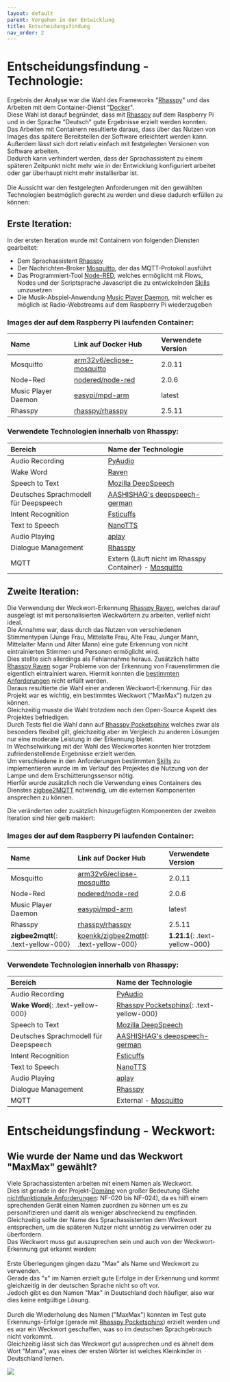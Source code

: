 ```yaml
---
layout: default
parent: Vorgehen in der Entwicklung
title: Entscheidungsfindung
nav_order: 2
---
```



# Entscheidungsfindung - Technologie:
Ergebnis der Analyse war die Wahl des Frameworks "[Rhasspy](https://rhasspy.readthedocs.io/en/latest/)" und das Arbeiten mit dem Container-Dienst "[Docker](https://www.docker.com/)". <br/>
Diese Wahl ist darauf begründet, dass mit [Rhasspy](https://rhasspy.readthedocs.io/en/latest/) auf dem Raspberry Pi und in der Sprache "Deutsch" gute Ergebnisse erzielt werden konnten. <br/> Das Arbeiten mit Containern resultierte daraus, dass über das Nutzen von Images das spätere Bereitstellen der Software erleichtert werden kann. <br/> Außerdem lässt sich dort relativ einfach mit festgelegten Versionen von Software arbeiten. <br/> Dadurch kann verhindert werden, dass der Sprachassistent zu einem späteren Zeitpunkt nicht mehr wie in der Entwicklung konfiguriert arbeitet oder gar überhaupt nicht mehr installierbar ist. <br/> <br/>
Die Aussicht war den festgelegten Anforderungen mit den gewählten Technologien bestmöglich gerecht zu werden und diese dadurch erfüllen zu können:


## Erste Iteration:
In der ersten Iteration wurde mit Containern von folgenden Diensten gearbeitet:
* Dem Sprachassistent [Rhasspy](https://rhasspy.readthedocs.io/en/latest/) 
* Der Nachrichten-Broker [Mosquitto](https://mosquitto.org/), der das MQTT-Protokoll ausführt
* Das Programmiert-Tool [Node-RED](https://nodered.org/), welches ermöglicht mit Flows, Nodes und der Scriptsprache Javascript die zu entwickelnden [Skills](/pages/entwicklung/skills) umzusetzen
* Die Musik-Abspiel-Anwendung [Music Player Daemon](https://www.musicpd.org/), mit welcher es möglich ist Radio-Webstreams auf dem Raspberry Pi wiederzugeben

### Images der auf dem Raspberry Pi laufenden Container:

| Name | Link auf Docker Hub | Verwendete Version | 
| :---- | :------------------- | :------------------- | 
| Mosquitto | [arm32v6/eclipse-mosquitto](https://hub.docker.com/r/arm32v6/eclipse-mosquitto) | 2.0.11 | 
| Node-Red | [nodered/node-red](https://hub.docker.com/r/nodered/node-red) | 2.0.6 |
| Music Player Daemon | [easypi/mpd-arm](https://hub.docker.com/r/easypi/mpd-arm) | latest |
| Rhasspy | [rhasspy/rhasspy](https://hub.docker.com/r/rhasspy/rhasspy) | 2.5.11 | 

### Verwendete Technologien innerhalb von Rhasspy:

| Bereich | Name der Technologie | 
| :------- | :-------------------- | 
| Audio Recording | [PyAudio](https://rhasspy.readthedocs.io/en/latest/audio-input/#pyaudio) | 
| Wake Word | [Raven](https://rhasspy.readthedocs.io/en/latest/wake-word/#raven) | 
| Speech to Text | [Mozilla DeepSpeech](https://github.com/mozilla/DeepSpeech) | 
| Deutsches Sprachmodell für Deepspeech |  [AASHISHAG's deepspeech-german](https://github.com/AASHISHAG/deepspeech-german) |
| Intent Recognition | [Fsticuffs](https://rhasspy.readthedocs.io/en/latest/intent-recognition/#fsticuffs) | 
| Text to Speech | [NanoTTS](https://github.com/gmn/nanotts) | 
| Audio Playing | [aplay](https://rhasspy.readthedocs.io/en/latest/audio-output/#alsa) | 
| Dialogue Management | [Rhasspy](https://rhasspy.readthedocs.io/en/latest/services/#dialogue-manager) | 
| MQTT | Extern (Läuft nicht im Rhasspy Container) - [Mosquitto](https://mosquitto.org/) | 


## Zweite Iteration:
Die Verwendung der Weckwort-Erkennung [Rhasspy Raven](https://rhasspy.readthedocs.io/en/latest/wake-word/#raven), welches darauf ausgelegt ist mit personalisierten Weckwörtern zu arbeiten, verlief nicht ideal. <br/>
Die Annahme war, dass durch das Nutzen von verschiedenen Stimmentypen (Junge Frau, Mittelalte Frau, Alte Frau, Junger Mann, Mittelalter Mann und Alter Mann) eine gute Erkennung von nicht eintrainierten Stimmen und Personen ermöglicht wird. <br/> Dies stellte sich allerdings als Fehlannahme heraus. Zusätzlich hatte [Rhasspy Raven](https://rhasspy.readthedocs.io/en/latest/wake-word/#raven) sogar Probleme von der Erkennung von Frauenstimmen die eigentlich eintrainiert waren. Hiermit konnten die [bestimmten Anforderungen](/pages/rahmenbedingung/anforderungen) nicht erfüllt werden. <br/>
Daraus resultierte die Wahl einer anderen Weckwort-Erkennung. Für das Projekt war es wichtig, ein bestimmtes Weckwort ("MaxMax") nutzen zu können. <br/> Gleichzeitig musste die Wahl trotzdem noch den Open-Source Aspekt des Projektes befriedigen. <br/> Durch Tests fiel die Wahl dann auf [Rhasspy Pocketsphinx](https://rhasspy.readthedocs.io/en/latest/speech-to-text/#pocketsphinx) welches zwar als besonders flexibel gilt, gleichzeitig aber im Vergleich zu anderen Lösungen nur eine moderate Leistung in der Erkennung bietet. <br/> In Wechselwirkung mit der Wahl des Weckwortes konnten hier trotzdem zufriedenstellende Ergebnisse erzielt werden. <br/>
Um verschiedene in den Anforderungen bestimmten [Skills](/pages/entwicklung/skills/) zu implementieren wurde im im Verlauf des Projektes die Nutzung von der Lampe und dem Erschütterungssensor nötig. <br/> Hierfür wurde zusätzlich noch die Verwendung eines Containers des Dienstes [zigbee2MQTT](https://www.zigbee2mqtt.io/) notwendig, um die externen Komponenten ansprechen zu können.

Die veränderten oder zusätzlich hinzugefügten Komponenten der zweiten Iteration sind hier gelb makiert:

### Images der auf dem Raspberry Pi laufenden Container:

| Name | Link auf Docker Hub | Verwendete Version | 
| :---- | :------------------- | :------------------- | 
| Mosquitto | [arm32v6/eclipse-mosquitto](https://hub.docker.com/r/arm32v6/eclipse-mosquitto) | 2.0.11 | 
| Node-Red | [nodered/node-red](https://hub.docker.com/r/nodered/node-red) | 2.0.6 |
| Music Player Daemon | [easypi/mpd-arm](https://hub.docker.com/r/easypi/mpd-arm) | latest |
| Rhasspy | [rhasspy/rhasspy](https://hub.docker.com/r/rhasspy/rhasspy) | 2.5.11 |
| **zigbee2mqtt**{: .text-yellow-000} | [koenkk/zigbee2mqtt](https://hub.docker.com/r/koenkk/zigbee2mqtt/){: .text-yellow-000} | **1.21.1**{: .text-yellow-000} | 

### Verwendete Technologien innerhalb von Rhasspy:

| Bereich | Name der Technologie | 
| :------- | :-------------------- | 
| Audio Recording | [PyAudio](https://rhasspy.readthedocs.io/en/latest/audio-input/#pyaudio) |
| **Wake Word**{: .text-yellow-000} | [Rhasspy Pocketsphinx](https://rhasspy.readthedocs.io/en/latest/speech-to-text/#pocketsphinx){: .text-yellow-000} | 
| Speech to Text | [Mozilla DeepSpeech](https://github.com/mozilla/DeepSpeech) | 
| Deutsches Sprachmodell für Deepspeech |  [AASHISHAG's deepspeech-german](https://github.com/AASHISHAG/deepspeech-german) |
| Intent Recognition | [Fsticuffs](https://rhasspy.readthedocs.io/en/latest/intent-recognition/#fsticuffs) | 
| Text to Speech | [NanoTTS](https://github.com/gmn/nanotts) | 
| Audio Playing | [aplay](https://rhasspy.readthedocs.io/en/latest/audio-output/#alsa) | 
| Dialogue Management | [Rhasspy](https://rhasspy.readthedocs.io/en/latest/services/#dialogue-manager) | 
| MQTT | External - [Mosquitto](https://mosquitto.org/) | 

# Entscheidungsfindung - Weckwort:
## Wie wurde der Name und das Weckwort "MaxMax" gewählt?
Viele Sprachassistenten arbeiten mit einem Namen als Weckwort. <br/> Dies ist gerade in der Projekt-[Domäne](/glossar#domäne) von großer Bedeutung (Siehe [nichtfunktionale Anforderungen](/pages/rahmenbedingung/anforderungen/nicht-funktionale): NF-020 bis NF-024), da es hilft einem sprechenden Gerät einen Namen zuordnen zu können um es zu personifizieren und damit als weniger abschreckend zu empfinden. <br/> Gleichzeitig sollte der Name des Sprachassistenten dem Weckwort entsprechen, um die späteren Nutzer nicht unnötig zu verwirren oder zu überfordern. <br/> Das Weckwort muss gut auszuprechen sein und auch von der Weckwort-Erkennung gut erkannt werden: <br/>
<br/>
Erste Überlegungen gingen dazu "Max" als Name und Weckwort zu verwenden. <br/> Gerade das "x" im Namen erzielt gute Erfolge in der Erkennung und kommt gleichzeitig in der deutschen Sprache nicht so oft vor. <br/> Jedoch gibt es den Namen "Max" in Deutschland doch häufiger, also war dies keine entgültige Lösung. <br/>
<br/>
Durch die Wiederholung des Namen ("MaxMax") konnten im Test gute Erkennungs-Erfolge (gerade mit [Rhasspy Pocketsphinx](https://rhasspy.readthedocs.io/en/latest/speech-to-text/#pocketsphinx)) erzielt werden und es war ein Weckwort geschaffen, was so im deutschen Sprachgebrauch nicht vorkommt. <br/>
Gleichzeitig lässt sich das Weckwort gut aussprechen und es ähnelt dem Wort "Mama", was eines der ersten Wörter ist welches Kleinkinder in Deutschland lernen. 

![](/assets/images/maxmax-logo.png)


